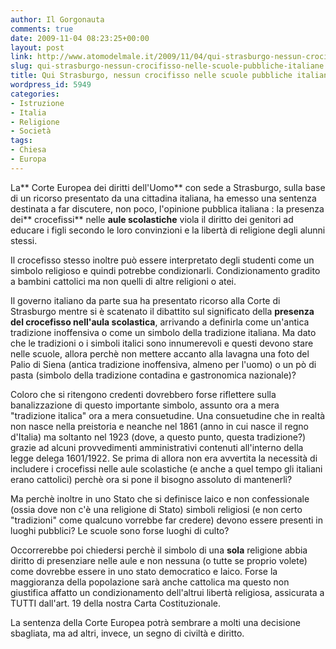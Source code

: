 ```yaml
---
author: Il Gorgonauta
comments: true
date: 2009-11-04 08:23:25+00:00
layout: post
link: http://www.atomodelmale.it/2009/11/04/qui-strasburgo-nessun-crocifisso-nelle-scuole-pubbliche-italiane/
slug: qui-strasburgo-nessun-crocifisso-nelle-scuole-pubbliche-italiane
title: Qui Strasburgo, nessun crocifisso nelle scuole pubbliche italiane.
wordpress_id: 5949
categories:
- Istruzione
- Italia
- Religione
- Società
tags:
- Chiesa
- Europa
---
```


La** Corte Europea dei diritti dell'Uomo** con sede a Strasburgo, sulla base di un ricorso presentato da una cittadina italiana, ha emesso una sentenza destinata a far discutere, non poco, l'opinione pubblica italiana : la presenza dei** crocefissi** nelle **aule scolastiche** viola il diritto dei genitori ad educare i figli secondo le loro convinzioni e la libertà di religione degli alunni stessi.

Il crocefisso stesso inoltre può essere interpretato degli studenti come un simbolo religioso e quindi potrebbe condizionarli. Condizionamento gradito a bambini cattolici ma non quelli di altre religioni o atei.

Il governo italiano da parte sua ha presentato ricorso alla Corte di Strasburgo mentre si è scatenato il dibattito sul significato della **presenza del crocefisso nell'aula scolastica**, arrivando a definirla come un'antica tradizione inoffensiva o come un simbolo della tradizione italiana. Ma dato che le tradizioni o i simboli italici sono innumerevoli e questi devono stare nelle scuole, allora perchè non mettere accanto alla lavagna una foto del Palio di Siena (antica tradizione inoffensiva, almeno per l'uomo) o un pò di pasta (simbolo della tradizione contadina e gastronomica nazionale)?

Coloro che si ritengono credenti dovrebbero forse riflettere sulla banalizzazione di questo importante simbolo, assunto ora a mera "tradizione italica" ora a mera consuetudine. Una consuetudine che in realtà non nasce nella preistoria e neanche nel 1861 (anno in cui nasce il regno d'Italia) ma soltanto nel 1923 (dove, a questo punto, questa tradizione?) grazie ad alcuni provvedimenti amministrativi contenuti all'interno della legge delega 1601/1922. Se prima di allora non era avvertita la necessità di includere i crocefissi nelle aule scolastiche (e anche a quel tempo gli italiani erano cattolici) perchè ora si pone il bisogno assoluto di mantenerli?

<!-- more -->


Ma perchè inoltre in uno Stato che si definisce laico e non confessionale (ossia dove non c'è una religione di Stato) simboli religiosi  (e non certo "tradizioni" come qualcuno vorrebbe far credere) devono essere presenti in luoghi pubblici? Le scuole sono forse luoghi di culto?

Occorrerebbe poi chiedersi perchè il simbolo di una **sola** religione abbia diritto di presenziare nelle aule e non nessuna (o tutte se proprio volete) come dovrebbe essere in uno stato democratico e laico. Forse la maggioranza della popolazione sarà anche cattolica ma questo non giustifica affatto un condizionamento dell'altrui libertà religiosa, assicurata a TUTTI dall'art. 19 della nostra Carta Costituzionale.

La sentenza della Corte Europea potrà sembrare a molti una decisione sbagliata, ma ad altri, invece, un segno di civiltà e diritto.
